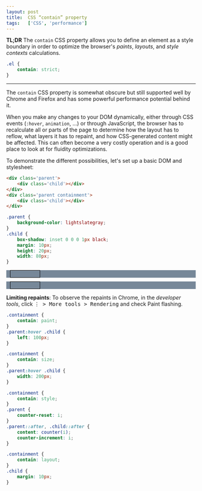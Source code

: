 ```yaml
---
layout: post
title:  CSS “contain” property
tags:   ['CSS', 'performance']
---
```


**TL;DR** The `contain` CSS property allows you to define an element as a style boundary in order to optimize the browser's *paints*, *layouts*, and *style contexts* calculations.
``` CSS
.el {
    contain: strict;
}
```

<hr>

The `contain` CSS property is somewhat obscure but still supported well by Chrome and Firefox and has some powerful performance potential behind it.

When you make any changes to your DOM dynamically, either through CSS events (`:hover`, `animation`, ...) or through JavaScript, the browser has to recalculate all or parts of the page to determine how the layout has to reflow, what layers it has to repaint, and how CSS-generated content might be affected. This can often become a very costly operation and is a good place to look at for fluidity optimizations.

To demonstrate the different possibilities, let's set up a basic DOM and stylesheet:
```html
<div class='parent'>
    <div class='child'></div>
</div>
<div class='parent containment'>
    <div class='child'></div>
</div>
```
```CSS
.parent {
    background-color: lightslategray;
}
.child {
    box-shadow: inset 0 0 0 1px black;
    margin: 10px;
    height: 20px;
    width: 80px;
}
```
<html>
    <style>
        .parent {
            background-color: lightslategray;
        }
        .child {
            box-shadow: inset 0 0 0 1px black;
            margin: 10px;
            height: 20px;
            width: 80px;
        }
    </style>
    <div class='parent'>
        <div class='child'></div>
    </div>
    <div class='parent containment'>
        <div class='child'></div>
    </div>
<html>

**Limiting repaints**: 
To observe the repaints in Chrome, in the *developer tools*, click <kbd>⋮ > More tools > Rendering</kbd> and check Paint flashing.
```CSS
.containment {
    contain: paint;
}
.parent:hover .child {
    left: 100px;
}
```

```CSS
.containment {
    contain: size;
}
.parent:hover .child {
    width: 200px;
}
```

```CSS
.containment {
    contain: style;
}
.parent {
    counter-reset: i;
}
.parent::after, .child::after {
    content: counter(i);
    counter-increment: i;
}
```

```CSS
.containment {
    contain: layout;
}
.child {
    margin: 10px;
}
```
